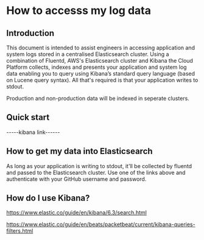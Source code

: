 # How to accesss my log data
## Introduction
This document is intended to assist engineers in accessing application and system logs stored in a centralised Elasticsearch cluster. Using a combination of Fluentd, AWS's Elasticsearch cluster and Kibana the Cloud Platform collects, indexes and presents your application and system log data enabling you to query using Kibana’s standard query language (based on Lucene query syntax). All that's required is that your application writes to stdout. 

Production and non-production data will be indexed in seperate clusters. 
## Quick start
-----kibana link------
## How to get my data into Elasticsearch
As long as your application is writing to stdout, it'll be collected by fluentd and passed to the Elasticsearch cluster. Use one of the links above and authenticate with your GitHub username and password. 
## How do I use Kibana?

https://www.elastic.co/guide/en/kibana/6.3/search.html

https://www.elastic.co/guide/en/beats/packetbeat/current/kibana-queries-filters.html

